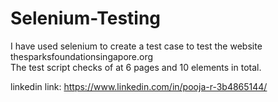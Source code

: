 # Selenium-Testing
I have used selenium to create a test case to test the website thesparksfoundationsingapore.org  
The test script checks of at 6 pages and 10 elements in total. 

linkedin link: https://www.linkedin.com/in/pooja-r-3b4865144/
